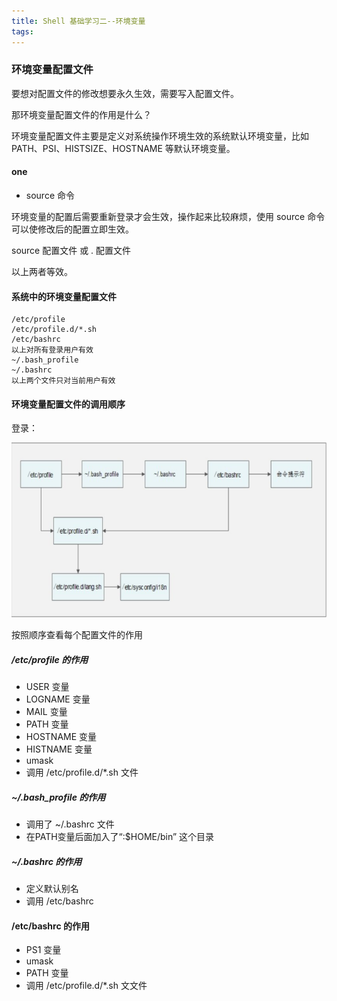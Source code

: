 ```yaml
---
title: Shell 基础学习二--环境变量
tags:
---
```




### 环境变量配置文件

要想对配置文件的修改想要永久生效，需要写入配置文件。

那环境变量配置文件的作用是什么？



环境变量配置文件主要是定义对系统操作环境生效的系统默认环境变量，比如 PATH、PSI、HISTSIZE、HOSTNAME 等默认环境变量。



#### one


* source 命令

环境变量的配置后需要重新登录才会生效，操作起来比较麻烦，使用 source 命令可以使修改后的配置立即生效。


source 配置文件 
或 
. 配置文件


以上两者等效。



#### 系统中的环境变量配置文件


```
/etc/profile
/etc/profile.d/*.sh
/etc/bashrc
以上对所有登录用户有效
~/.bash_profile
~/.bashrc
以上两个文件只对当前用户有效
```


#### 环境变量配置文件的调用顺序


 登录：

![](/../images/2019_09_20_01.png)
 

按照顺序查看每个配置文件的作用


##### /etc/profile 的作用

* USER 变量
* LOGNAME 变量
* MAIL 变量
* PATH 变量
* HOSTNAME 变量
* HISTNAME 变量
* umask
* 调用 /etc/profile.d/*.sh 文件

##### ~/.bash_profile 的作用

* 调用了 ~/.bashrc 文件
* 在PATH变量后面加入了“:$HOME/bin” 这个目录

##### ~/.bashrc 的作用

* 定义默认别名
* 调用 /etc/bashrc


#### /etc/bashrc 的作用

* PS1 变量
* umask
* PATH 变量
* 调用 /etc/profile.d/*.sh 文文件